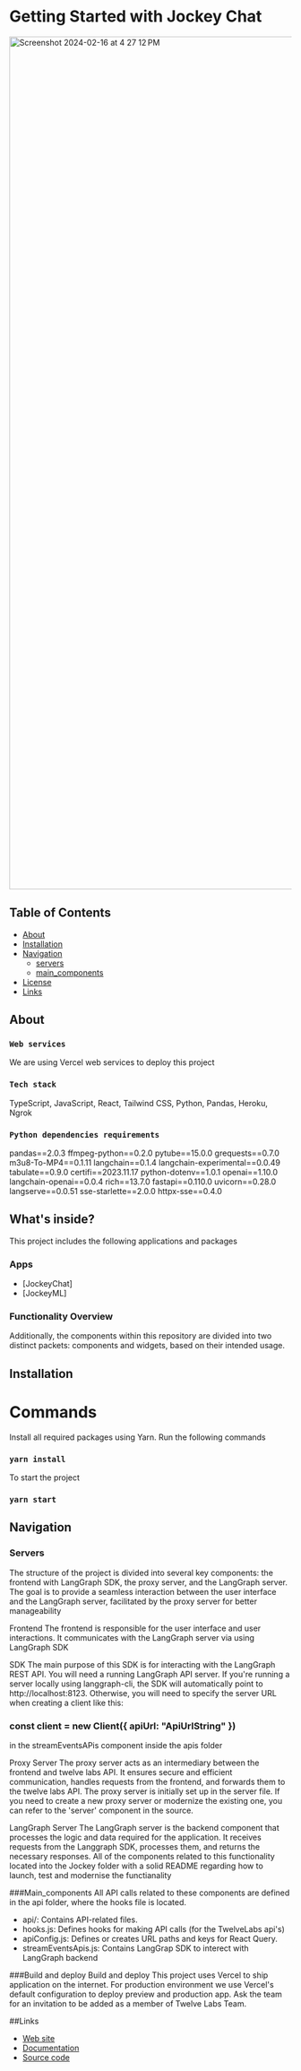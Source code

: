 # Getting Started with Jockey Chat
<img width="1522" alt="Screenshot 2024-02-16 at 4 27 12 PM" src="https://github.com/twelvelabs-io/tl-jockey/assets/101737790/45755337-c024-422c-a538-786f08ed98f8">

## Table of Contents
- [About](#about)
- [Installation](#installation)
- [Navigation](#navigation)
  - [servers](#servers)
  - [main_components](#main_components)
- [License](#license)
- [Links](#links)

## About

### `Web services`
We are using Vercel web services to deploy this project

### `Tech stack`
TypeScript, JavaScript, React, Tailwind CSS, Python, Pandas, Heroku, Ngrok 

### `Python dependencies requirements`
pandas==2.0.3
ffmpeg-python==0.2.0
pytube==15.0.0
grequests==0.7.0
m3u8-To-MP4==0.1.11
langchain==0.1.4
langchain-experimental==0.0.49
tabulate==0.9.0
certifi==2023.11.17
python-dotenv==1.0.1
openai==1.10.0
langchain-openai==0.0.4
rich==13.7.0
fastapi==0.110.0
uvicorn==0.28.0
langserve==0.0.51
sse-starlette==2.0.0
httpx-sse==0.4.0

## What's inside?

This project includes the following applications and packages

### Apps
- [JockeyChat]
- [JockeyML]

### Functionality Overview

Additionally, the components within this repository are divided into two distinct packets: components and widgets, based on their intended usage. 


## Installation
# Commands
Install all required packages using Yarn. Run the following commands
### `yarn install`

To start the project

### `yarn start`

## Navigation
### Servers
The structure of the project is divided into several key components: the frontend with LangGraph SDK, the proxy server, and the LangGraph server. The goal is to provide a seamless interaction between the user interface and the LangGraph server, facilitated by the proxy server for better manageability

Frontend
The frontend is responsible for the user interface and user interactions. It communicates with the LangGraph server via using LangGraph SDK

SDK
The main purpose of this SDK is for interacting with the LangGraph REST API. You will need a running LangGraph API server. If you're running a server locally using langgraph-cli, the SDK will automatically point to http://localhost:8123. Otherwise, you will need to specify the server URL when creating a client like this:
### const client = new Client({ apiUrl: "ApiUrlString" }) 
in the streamEventsAPis component inside the apis folder

Proxy Server
The proxy server acts as an intermediary between the frontend and twelve labs API. It ensures secure and efficient communication, handles requests from the frontend, and forwards them to the twelve labs API. The proxy server is initially set up in the server file. If you need to create a new proxy server or modernize the existing one, you can refer to the 'server' component in the source. 

LangGraph Server 
The LangGraph server is the backend component that processes the logic and data required for the application. It receives requests from the Langgraph SDK, processes them, and returns the necessary responses. All of the components related to this functionality located into the Jockey folder with a solid README regarding how to launch, test and modernise the functianality  

###Main_components 
All API calls related to these components are defined in the api folder, where the hooks file is located. 
- api/: Contains API-related files. 
- hooks.js: Defines hooks for making API calls (for the TwelveLabs api's) 
- apiConfig.js: Defines or creates URL paths and keys for React Query. 
- streamEventsApis.js: Contains LangGrap SDK to interect with LangGraph backend

###Build and deploy 
Build and deploy 
This project uses Vercel to ship application on the internet.
For production environment  we use Vercel's default configuration to deploy preview and production app.
Ask the team for an invitation to be added as a member of Twelve Labs Team.

##Links
- [Web site](https://www.twelvelabs.io)
- [Documentation](https://github.com/twelvelabs-io/tl-jockey/blob/main/README.md)
- [Source code](https://github.com/twelvelabs-io/tl-jockey/tree/main)

